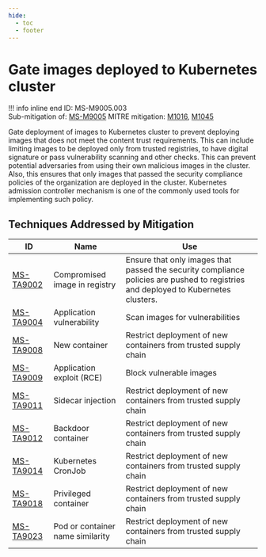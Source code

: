 ```yaml
---
hide:
  - toc
  - footer
---
```


# Gate images deployed to Kubernetes cluster

!!! info inline end
    ID: MS-M9005.003<br>
    Sub-mitigation of: [MS-M9005](./index.md)
    MITRE mitigation: [M1016](https://attack.mitre.org/mitigations/M1016/), [M1045](https://attack.mitre.org/mitigations/M1045/)


Gate deployment of images to Kubernetes cluster to prevent deploying images that does not meet the content trust requirements. This can include limiting images to be deployed only from trusted registries, to have digital signature or pass vulnerability scanning and other checks. This can prevent potential adversaries from using their own malicious images in the cluster. Also, this ensures that only images that passed the security compliance policies of the organization are deployed in the cluster. Kubernetes admission controller mechanism is one of the commonly used tools for implementing such policy.


## Techniques Addressed by Mitigation

|ID|Name|Use|
|--|----|---|
|[MS-TA9002](../../techniques/Compromised%20Image%20In%20Registry.md)|Compromised image in registry|Ensure that only images that passed the security compliance policies are pushed to registries and deployed to Kubernetes clusters.|
|[MS-TA9004](../../techniques/Application%20Vulnerability.md)|Application vulnerability|Scan images for vulnerabilities|
|[MS-TA9008](../../techniques/New%20Container.md)|New container|Restrict deployment of new containers from trusted supply chain|
|[MS-TA9009](../../techniques/Application%20Exploit%20(RCE).md)|Application exploit (RCE)|Block vulnerable images|
|[MS-TA9011](../../techniques/Sidecar%20Injection.md)|Sidecar injection|Restrict deployment of new containers from trusted supply chain|
|[MS-TA9012](../../techniques/Backdoor%20container.md)|Backdoor container|Restrict deployment of new containers from trusted supply chain|
|[MS-TA9014](../../techniques/Kubernetes%20CronJob.md)|Kubernetes CronJob|Restrict deployment of new containers from trusted supply chain|
|[MS-TA9018](../../techniques/Privileged%20container.md)|Privileged container|Restrict deployment of new containers from trusted supply chain|
|[MS-TA9023](../../techniques/Pod%20or%20container%20name%20similarily.md)|Pod or container name similarity|Restrict deployment of new containers from trusted supply chain|
